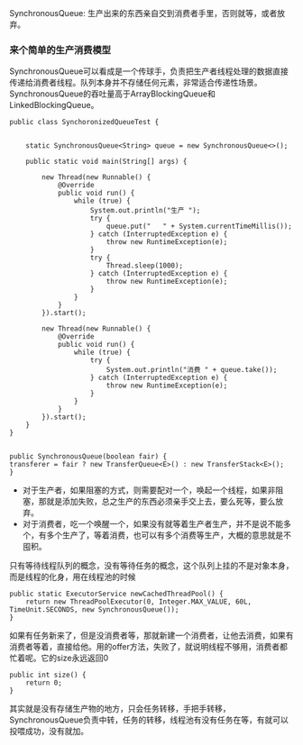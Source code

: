 SynchronousQueue: 生产出来的东西亲自交到消费者手里，否则就等，或者放弃。

### 来个简单的生产消费模型

SynchronousQueue可以看成是一个传球手，负责把生产者线程处理的数据直接传递给消费者线程。队列本身并不存储任何元素，非常适合传递性场景。SynchronousQueue的吞吐量高于ArrayBlockingQueue和LinkedBlockingQueue。


	public class SynchoronizedQueueTest {
	
	
	    static SynchronousQueue<String> queue = new SynchronousQueue<>();
	
	    public static void main(String[] args) {
	
	        new Thread(new Runnable() {
	            @Override
	            public void run() {
	                while (true) {
	                    System.out.println("生产 ");
	                    try {
	                        queue.put("   " + System.currentTimeMillis());
	                    } catch (InterruptedException e) {
	                        throw new RuntimeException(e);
	                    }
	                    try {
	                        Thread.sleep(1000);
	                    } catch (InterruptedException e) {
	                        throw new RuntimeException(e);
	                    }
	                }
	            }
	        }).start();
	
	        new Thread(new Runnable() {
	            @Override
	            public void run() {
	                while (true) {
	                    try {
	                        System.out.println("消费 " + queue.take());
	                    } catch (InterruptedException e) {
	                        throw new RuntimeException(e);
	                    }
	                }
	            }
	        }).start();
	    }
	}
	
	
	public SynchronousQueue(boolean fair) {
    transferer = fair ? new TransferQueue<E>() : new TransferStack<E>();
	}



* 对于生产者，如果阻塞的方式，则需要配对一个，唤起一个线程，如果非阻塞，那就是添加失败，总之生产的东西必须亲手交上去，要么死等，要么放弃。
* 对于消费者，吃一个唤醒一个，如果没有就等着生产者生产，并不是说不能多个，有多个生产了，等着消费，也可以有多个消费等生产，大概的意思就是不囤积。  

只有等待线程队列的概念，没有等待任务的概念，这个队列上挂的不是对象本身，而是线程的化身，用在线程池的时候

    public static ExecutorService newCachedThreadPool() {
        return new ThreadPoolExecutor(0, Integer.MAX_VALUE, 60L, TimeUnit.SECONDS, new SynchronousQueue());
    }
    
 如果有任务新来了，但是没消费者等，那就新建一个消费者，让他去消费，如果有消费者等着，直接给他。用的offer方法，失败了，就说明线程不够用，消费者都忙着呢。它的size永远返回0
  
    public int size() {
        return 0;
    }
  
  其实就是没有存储生产物的地方，只会任务转移，手把手转移，SynchronousQueue负责中转，任务的转移，线程池有没有任务在等，有就可以投喂成功，没有就加。
